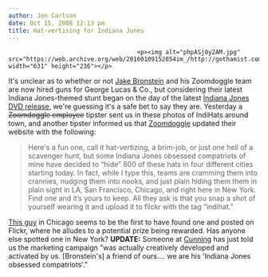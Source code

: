 ```yaml
---
author: Jen Carlson
date: Oct 15, 2008 12:13 pm
title: Hat-vertising for Indiana Jones
---
```


	
										<p><img alt="phpASj0y2AM.jpg" src="https://web.archive.org/web/20160109152854im_/http://gothamist.com/attachments/arts_jen/phpASj0y2AM.jpg" width="631" height="236"></p>

<p>It&apos;s unclear as to whether or not <a href="https://web.archive.org/web/20160109152854/http://gothamist.com/tags/Jake%20Bronstein">Jake Bronstein</a> and his Zoomdoggle team are now hired guns for George Lucas &amp; Co., but considering their latest Indiana Jones-themed stunt began on the day of the latest <a href="https://web.archive.org/web/20160109152854/http://www.amazon.com/exec/obidos/ASIN/B00005JPO1">Indiana Jones DVD release</a>, we&apos;re guessing it&apos;s a safe bet to say they are. Yesterday a <strike>Zoomdoggle employee</strike> tipster sent us in these photos of IndiHats around town, and another tipster informed us that <a href="https://web.archive.org/web/20160109152854/http://zoomdoggle.com/2008/10/hidden-indi-hats/">Zoomdoggle</a> updated their website with the following:</p><blockquote>Here&apos;s a fun one, call it hat-vertizing, a brim-job, or just one hell of a scavenger hunt, but some Indiana Jones obsessed compatriots of mine have decided to &#x201C;hide&#x201D; 800 of these hats in four different cities starting today. In fact, while I type this, teams are cramming them into crannies, nudging them into nooks, and just plain hiding them them in plain sight in LA, San Francisco, Chicago, and right here in New York. Find one and it&#x2019;s yours to keep. All they ask is that you snap a shot of yourself wearing it and upload it to flickr with the tag &#x201C;indihat.&#x201D;</blockquote><a href="https://web.archive.org/web/20160109152854/http://flickr.com/photos/8686942@N06/2941347951/">This guy</a> in Chicago seems to be the first to have found one and posted on Flickr, where he alludes to a potential prize being rewarded. Has anyone else spotted one in New York? <strong>UPDATE:</strong> Someone at <a href="https://web.archive.org/web/20160109152854/http://www.cunning.com/">Cunning</a> has just told us the marketing campaign &quot;was actually creatively developed and activated by us. [Bronstein&apos;s] a friend of ours.... we are his &apos;Indiana Jones obsessed compatriots&apos;.&quot; <p></p>					
										
									
				